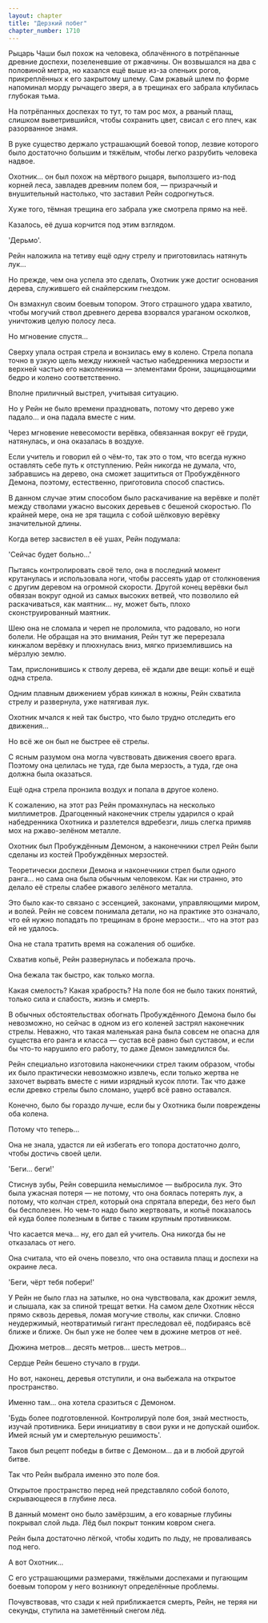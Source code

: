```yaml
---
layout: chapter
title: "Дерзкий побег"
chapter_number: 1710
---
```




Рыцарь Чаши был похож на человека, облачённого в потрёпанные древние доспехи, позеленевшие от ржавчины. Он возвышался на два с половиной метра, но казался ещё выше из-за оленьих рогов, прикреплённых к его закрытому шлему. Сам ржавый шлем по форме напоминал морду рычащего зверя, а в трещинах его забрала клубилась глубокая тьма.

На потрёпанных доспехах то тут, то там рос мох, а рваный плащ, слишком выветрившийся, чтобы сохранить цвет, свисал с его плеч, как разорванное знамя.

В руке существо держало устрашающий боевой топор, лезвие которого было достаточно большим и тяжёлым, чтобы легко разрубить человека надвое.

Охотник... он был похож на мёртвого рыцаря, выползшего из-под корней леса, завладев древним полем боя, — призрачный и внушительный настолько, что заставил Рейн содрогнуться.

Хуже того, тёмная трещина его забрала уже смотрела прямо на неё.

Казалось, её душа корчится под этим взглядом.

'Дерьмо'.

Рейн наложила на тетиву ещё одну стрелу и приготовилась натянуть лук...

Но прежде, чем она успела это сделать, Охотник уже достиг основания дерева, служившего ей снайперским гнездом.

Он взмахнул своим боевым топором. Этого страшного удара хватило, чтобы могучий ствол древнего дерева взорвался ураганом осколков, уничтожив целую полосу леса.

Но мгновение спустя...

Сверху упала острая стрела и вонзилась ему в колено. Стрела попала точно в узкую щель между нижней частью набедренника мерзости и верхней частью его наколенника — элементами брони, защищающими бедро и колено соответственно.

Вполне приличный выстрел, учитывая ситуацию.

Но у Рейн не было времени праздновать, потому что дерево уже падало... и она падала вместе с ним.

Через мгновение невесомости верёвка, обвязанная вокруг её груди, натянулась, и она оказалась в воздухе.

Если учитель и говорил ей о чём-то, так это о том, что всегда нужно оставлять себе путь к отступлению. Рейн никогда не думала, что, забравшись на дерево, она сможет защититься от Пробуждённого Демона, поэтому, естественно, приготовила способ спастись.

В данном случае этим способом было раскачивание на верёвке и полёт между стволами ужасно высоких деревьев с бешеной скоростью. По крайней мере, она не зря тащила с собой шёлковую верёвку значительной длины.

Когда ветер засвистел в её ушах, Рейн подумала:

'Сейчас будет больно...'

Пытаясь контролировать своё тело, она в последний момент крутанулась и использовала ноги, чтобы рассеять удар от столкновения с другим деревом на огромной скорости. Другой конец верёвки был обвязан вокруг одной из самых высоких ветвей, что позволило ей раскачиваться, как маятник... ну, может быть, плохо сконструированный маятник.

Шею она не сломала и череп не проломила, что радовало, но ноги болели. Не обращая на это внимания, Рейн тут же перерезала кинжалом верёвку и плюхнулась вниз, мягко приземлившись на мёрзлую землю.

Там, прислонившись к стволу дерева, её ждали две вещи: копьё и ещё одна стрела.

Одним плавным движением убрав кинжал в ножны, Рейн схватила стрелу и развернула, уже натягивая лук.

Охотник мчался к ней так быстро, что было трудно отследить его движения...

Но всё же он был не быстрее её стрелы.

С ясным разумом она могла чувствовать движения своего врага. Поэтому она целилась не туда, где была мерзость, а туда, где она должна была оказаться.

Ещё одна стрела пронзила воздух и попала в другое колено.

К сожалению, на этот раз Рейн промахнулась на несколько миллиметров. Драгоценный наконечник стрелы ударился о край набедренника Охотника и разлетелся вдребезги, лишь слегка примяв мох на ржаво-зелёном металле.

Охотник был Пробуждённым Демоном, а наконечники стрел Рейн были сделаны из костей Пробуждённых мерзостей.

Теоретически доспехи Демона и наконечники стрел были одного ранга... но сама она была обычным человеком. Как ни странно, это делало её стрелы слабее ржавого зелёного металла.

Это было как-то связано с эссенцией, законами, управляющими миром, и волей. Рейн не совсем понимала детали, но на практике это означало, что ей нужно попадать по трещинам в броне мерзости... что на этот раз ей не удалось.

Она не стала тратить время на сожаления об ошибке.

Схватив копьё, Рейн развернулась и побежала прочь.

Она бежала так быстро, как только могла.

Какая смелость? Какая храбрость? На поле боя не было таких понятий, только сила и слабость, жизнь и смерть.

В обычных обстоятельствах обогнать Пробуждённого Демона было бы невозможно, но сейчас в одном из его коленей застрял наконечник стрелы. Неважно, что такая маленькая рана была совсем не опасна для существа его ранга и класса — сустав всё равно был суставом, и если бы что-то нарушило его работу, то даже Демон замедлился бы.

Рейн специально изготовила наконечники стрел таким образом, чтобы их было практически невозможно извлечь, если только жертва не захочет вырвать вместе с ними изрядный кусок плоти. Так что даже если древко стрелы было сломано, ущерб всё равно оставался.

Конечно, было бы гораздо лучше, если бы у Охотника были повреждены оба колена.

Потому что теперь...

Она не знала, удастся ли ей избегать его топора достаточно долго, чтобы достичь своей цели.

'Беги... беги!'

Стиснув зубы, Рейн совершила немыслимое — выбросила лук. Это была ужасная потеря — не потому, что она боялась потерять лук, а потому, что колчан стрел, который она спрятала впереди, без него был бы бесполезен. Но чем-то надо было жертвовать, и копьё показалось ей куда более полезным в битве с таким крупным противником.

Что касается меча... ну, его дал ей учитель. Она никогда бы не отказалась от него.

Она считала, что ей очень повезло, что она оставила плащ и доспехи на окраине леса.

'Беги, чёрт тебя побери!'

У Рейн не было глаз на затылке, но она чувствовала, как дрожит земля, и слышала, как за спиной трещат ветки. На самом деле Охотник нёсся прямо сквозь деревья, ломая могучие стволы, как спички. Словно неудержимый, неотвратимый гигант преследовал её, подбираясь всё ближе и ближе. Он был уже не более чем в дюжине метров от неё.

Дюжина метров... десять метров... шесть метров...

Сердце Рейн бешено стучало в груди.

Но вот, наконец, деревья отступили, и она выбежала на открытое пространство.

Именно там... она хотела сразиться с Демоном.

'Будь более подготовленной. Контролируй поле боя, знай местность, изучай противника. Бери инициативу в свои руки и не допускай ошибок. Имей ясный ум и смертельную решимость'.

Таков был рецепт победы в битве с Демоном... да и в любой другой битве.

Так что Рейн выбрала именно это поле боя.

Открытое пространство перед ней представляло собой болото, скрывающееся в глубине леса.

В данный момент оно было замёрзшим, а его коварные глубины покрывал слой льда. Лёд был покрыт тонким ковром снега.

Рейн была достаточно лёгкой, чтобы ходить по льду, не проваливаясь под него.

А вот Охотник...

С его устрашающими размерами, тяжёлыми доспехами и пугающим боевым топором у него возникнут определённые проблемы.

Почувствовав, что сзади к ней приближается смерть, Рейн, не теряя ни секунды, ступила на заметённый снегом лёд.

